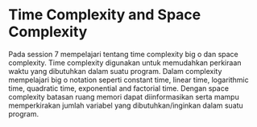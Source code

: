 
# Time Complexity and Space Complexity

Pada session 7 mempelajari tentang time complexity big o dan space complexity. Time complexity digunakan untuk memudahkan perkiraan waktu yang dibutuhkan dalam suatu program. Dalam complexity mempelajari big o notation seperti constant time, linear time, logarithmic time, quadratic time, exponential and factorial time. Dengan space complexity batasan ruang memori dapat diinformasikan serta  mampu memperkirakan jumlah variabel yang dibutuhkan/inginkan dalam suatu program. 

